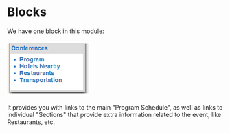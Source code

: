 # Blocks

We have one block in this module:

![](.gitbook/assets/img000093.png)

It provides you with links to the main "Program Schedule", as well as links to individual "Sections" that provide extra information related to the event, like Restaurants, etc.

